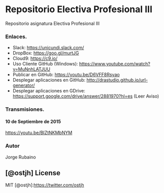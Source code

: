 # Repositorio Electiva Profesional III

Repositorio asignatura Electiva Profesional III

### Enlaces.

* Slack: https://unicundi.slack.com/
* DropBox: https://goo.gl/murtJG
* Cloud9: https://c9.io/
* Uso Cliente GitHub (Windows): https://www.youtube.com/watch?v=MuNnhLATJUU
* Publicar en GitHub: https://youtu.be/D6VFF8Rsyao
* Desplegar aplicaciones en GitHub: http://drastudio.github.io/url-generator/
* Desplegar aplicaciones en GDrive: https://support.google.com/drive/answer/2881970?hl=es (Leer Aviso)

### Transmisiones.

#### 10 de Septiembre de 2015

https://youtu.be/BIZtNKMbNYM

### Autor
Jorge Rubaino

[@ostjh]
License
----
MIT
[@ostjh]:https://twitter.com/ostjh
